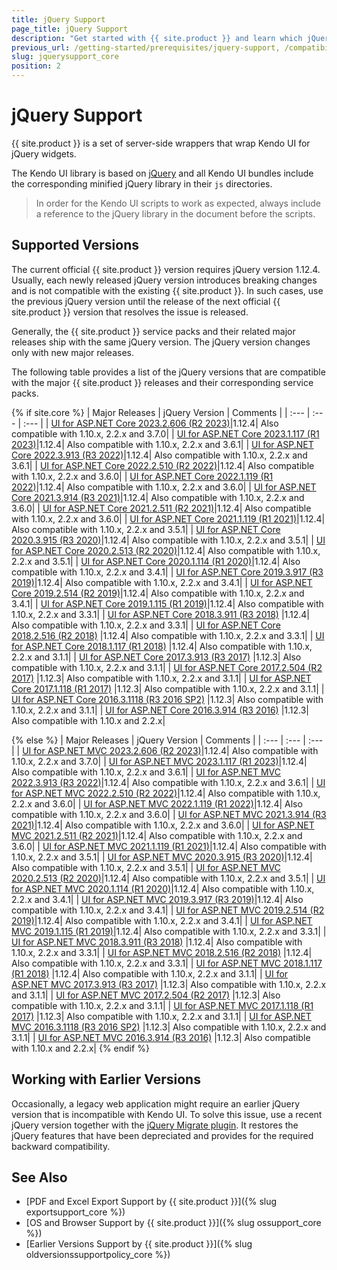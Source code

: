 ```yaml
---
title: jQuery Support
page_title: jQuery Support
description: "Get started with {{ site.product }} and learn which jQuery versions are supported by the component library."
previous_url: /getting-started/prerequisites/jquery-support, /compatibility/jquery-support, /installation-mvc/system-requirements/jquery-support
slug: jquerysupport_core
position: 2
---
```


# jQuery Support

{{ site.product }} is a set of server-side wrappers that wrap Kendo UI for jQuery widgets.

The Kendo UI library is based on [jQuery](http://jquery.com/) and all Kendo UI bundles include the corresponding minified jQuery library in their `js` directories.

> In order for the Kendo UI scripts to work as expected, always include a reference to the jQuery library in the document before the scripts.

## Supported Versions

The current official {{ site.product }} version requires jQuery version 1.12.4. Usually, each newly released jQuery version introduces breaking changes and is not compatible with the existing {{ site.product }}. In such cases, use the previous jQuery version until the release of the next official {{ site.product }} version that resolves the issue is released.

Generally, the {{ site.product }} service packs and their related major releases ship with the same jQuery version. The jQuery version changes only with new major releases.

The following table provides a list of the jQuery versions that are compatible with the major {{ site.product }} releases and their corresponding service packs.

{% if site.core %}
| Major Releases												                                         | jQuery Version    | Comments  |
| :---															                                             | :---			         | :---	     |
| [UI for ASP.NET Core 2023.2.606 (R2 2023)](https://www.telerik.com/support/whats-new/aspnet-core-ui/release-history/ui-for-asp-net-core-r2-2023-(version-2023-2-606))|1.12.4| Also compatible with 1.10.x, 2.2.x and 3.7.0|
| [UI for ASP.NET Core 2023.1.117 (R1 2023)](https://www.telerik.com/support/whats-new/aspnet-core-ui/release-history/ui-for-asp-net-core-r1-2023-(version-2023-1-117))|1.12.4| Also compatible with 1.10.x, 2.2.x and 3.6.1|
| [UI for ASP.NET Core 2022.3.913 (R3 2022)](https://www.telerik.com/support/whats-new/aspnet-core-ui/release-history/ui-for-asp-net-core-r3-2022-(version-2022-3-913))|1.12.4| Also compatible with 1.10.x, 2.2.x and 3.6.1|
| [UI for ASP.NET Core 2022.2.510 (R2 2022)](https://www.telerik.com/support/whats-new/aspnet-core-ui/release-history/ui-for-asp-net-core-r2-2022-(version-2022-2-510))|1.12.4| Also compatible with 1.10.x, 2.2.x and 3.6.0|
| [UI for ASP.NET Core 2022.1.119 (R1 2022)](https://www.telerik.com/support/whats-new/aspnet-core-ui/release-history/ui-for-asp-net-core-r1-2022(-version-2022-1-119))|1.12.4| Also compatible with 1.10.x, 2.2.x and 3.6.0|
| [UI for ASP.NET Core 2021.3.914 (R3 2021)](https://www.telerik.com/support/whats-new/aspnet-core-ui/release-history/ui-for-asp-net-core-r3-2021)|1.12.4| Also compatible with 1.10.x, 2.2.x and 3.6.0|
| [UI for ASP.NET Core 2021.2.511 (R2 2021)](https://www.telerik.com/support/whats-new/aspnet-core-ui/release-history/ui-for-asp-net-core-r2-2021)|1.12.4| Also compatible with 1.10.x, 2.2.x and 3.6.0|
| [UI for ASP.NET Core 2021.1.119 (R1 2021)](https://www.telerik.com/support/whats-new/aspnet-core-ui/release-history/ui-for-asp-net-core-r1-2021)|1.12.4| Also compatible with 1.10.x, 2.2.x and 3.5.1|
| [UI for ASP.NET Core 2020.3.915 (R3 2020)](https://www.telerik.com/support/whats-new/aspnet-core-ui/release-history/ui-for-asp-net-core-r3-2020)|1.12.4| Also compatible with 1.10.x, 2.2.x and 3.5.1|
| [UI for ASP.NET Core 2020.2.513 (R2 2020)](https://www.telerik.com/support/whats-new/aspnet-core-ui/release-history/ui-for-asp-net-core-r2-2020)|1.12.4| Also compatible with 1.10.x, 2.2.x and 3.5.1|
| [UI for ASP.NET Core 2020.1.114 (R1 2020)](https://www.telerik.com/support/whats-new/aspnet-core-ui/release-history/ui-for-asp-net-core-r1-2020)|1.12.4| Also compatible with 1.10.x, 2.2.x and 3.4.1|
| [UI for ASP.NET Core 2019.3.917 (R3 2019)](https://www.telerik.com/support/whats-new/aspnet-core-ui/release-history/ui-for-asp-net-core-r3-2019)|1.12.4| Also compatible with 1.10.x, 2.2.x and 3.4.1|
| [UI for ASP.NET Core 2019.2.514 (R2 2019)](https://www.telerik.com/support/whats-new/aspnet-core-ui/release-history/ui-for-asp-net-core-r2-2019)|1.12.4| Also compatible with 1.10.x, 2.2.x and 3.4.1|
| [UI for ASP.NET Core 2019.1.115 (R1 2019)](https://www.telerik.com/support/whats-new/aspnet-core-ui/release-history/progress-telerik-ui-for-asp-net-core-2019-1-115-changelog--uiaspcore-2019-1-115-058b0897-ab2d-46ba-b26d-4a4cbb33210c)|1.12.4| Also compatible with 1.10.x, 2.2.x and 3.3.1|
| [UI for ASP.NET Core 2018.3.911 (R3 2018)](https://www.telerik.com/support/whats-new/aspnet-core-ui/release-history/ui-for-asp-net-core-r3-2018)	|1.12.4| Also compatible with 1.10.x, 2.2.x and 3.3.1|
| [UI for ASP.NET Core 2018.2.516 (R2 2018)](https://www.telerik.com/support/whats-new/aspnet-core-ui/release-history/ui-for-asp-net-core-r2-2018-uiaspcore-2018-2-516)	|1.12.4| Also compatible with 1.10.x, 2.2.x and 3.3.1|
| [UI for ASP.NET Core 2018.1.117 (R1 2018)](https://www.telerik.com/support/whats-new/aspnet-core-ui/release-history/ui-for-asp-net-core-r1-2018)	|1.12.4| Also compatible with 1.10.x, 2.2.x and 3.1.1|
| [UI for ASP.NET Core 2017.3.913 (R3 2017)](https://www.telerik.com/support/whats-new/aspnet-core-ui/release-history/ui-for-asp-net-core-r3-2017)	|1.12.3| Also compatible with 1.10.x, 2.2.x and 3.1.1|
| [UI for ASP.NET Core 2017.2.504 (R2 2017)](https://www.telerik.com/support/whats-new/aspnet-core-ui/release-history/ui-for-asp-net-core-r2-2017)	|1.12.3| Also compatible with 1.10.x, 2.2.x and 3.1.1|
| [UI for ASP.NET Core 2017.1.118 (R1 2017)](https://www.telerik.com/support/whats-new/aspnet-core-ui/release-history/ui-for-asp-net-core-r1-2017)	|1.12.3| Also compatible with 1.10.x, 2.2.x and 3.1.1|
| [UI for ASP.NET Core 2016.3.1118 (R3 2016 SP2)](https://www.telerik.com/support/whats-new/aspnet-core-ui/release-history/ui-for-asp-net-core-r3-2016-sp2)	|1.12.3| Also compatible with 1.10.x, 2.2.x and 3.1.1|
| [UI for ASP.NET Core 2016.3.914 (R3 2016)](https://www.telerik.com/support/whats-new/aspnet-core-ui/release-history/ui-for-asp-net-core-r3-2016)	|1.12.3| Also compatible with 1.10.x and 2.2.x|

{% else %}
| Major Releases												                                         | jQuery Version    | Comments  |
| :---															                                             | :---			         | :---	     |
| [UI for ASP.NET MVC 2023.2.606 (R2 2023)](https://www.telerik.com/support/whats-new/aspnet-mvc/release-history/ui-for-asp-net-mvc-r2-2023-(version-2023-2-606))|1.12.4| Also compatible with 1.10.x, 2.2.x and 3.7.0|
| [UI for ASP.NET MVC 2023.1.117 (R1 2023)](https://www.telerik.com/support/whats-new/aspnet-mvc/release-history/ui-for-asp-net-mvc-r1-2023-(version-2023-1-117))|1.12.4| Also compatible with 1.10.x, 2.2.x and 3.6.1|
| [UI for ASP.NET MVC 2022.3.913 (R3 2022)](https://www.telerik.com/support/whats-new/aspnet-mvc/release-history/ui-for-asp-net-mvc-r3-2022-(version-2022-3-913))|1.12.4| Also compatible with 1.10.x, 2.2.x and 3.6.1|
| [UI for ASP.NET MVC 2022.2.510 (R2 2022)](https://www.telerik.com/support/whats-new/aspnet-mvc/release-history/ui-for-asp-net-mvc-r2-2022-(version-2022-2-510))|1.12.4| Also compatible with 1.10.x, 2.2.x and 3.6.0|
| [UI for ASP.NET MVC 2022.1.119 (R1 2022)](https://www.telerik.com/support/whats-new/aspnet-mvc/release-history/ui-for-asp-net-mvc-r1-2022-(version-2022-1-119))|1.12.4| Also compatible with 1.10.x, 2.2.x and 3.6.0|
| [UI for ASP.NET MVC 2021.3.914 (R3 2021)](https://www.telerik.com/support/whats-new/aspnet-mvc/release-history/ui-for-asp-net-mvc-r3-2021)|1.12.4| Also compatible with 1.10.x, 2.2.x and 3.6.0|
| [UI for ASP.NET MVC 2021.2.511 (R2 2021)](https://www.telerik.com/support/whats-new/aspnet-mvc/release-history/ui-for-asp-net-mvc-r2-2021)|1.12.4| Also compatible with 1.10.x, 2.2.x and 3.6.0|
| [UI for ASP.NET MVC 2021.1.119 (R1 2021)](https://www.telerik.com/support/whats-new/aspnet-mvc/release-history/ui-for-asp-net-mvc-r1-2021)|1.12.4| Also compatible with 1.10.x, 2.2.x and 3.5.1|
| [UI for ASP.NET MVC 2020.3.915 (R3 2020)](https://www.telerik.com/support/whats-new/aspnet-mvc/release-history/ui-for-asp-net-mvc-r3-2020)|1.12.4| Also compatible with 1.10.x, 2.2.x and 3.5.1|
| [UI for ASP.NET MVC 2020.2.513 (R2 2020)](https://www.telerik.com/support/whats-new/aspnet-mvc/release-history/ui-for-asp-net-mvc-r2-2020)|1.12.4| Also compatible with 1.10.x, 2.2.x and 3.5.1|
| [UI for ASP.NET MVC 2020.1.114 (R1 2020)](https://www.telerik.com/support/whats-new/aspnet-mvc/release-history/ui-for-asp-net-mvc-r1-2020)|1.12.4| Also compatible with 1.10.x, 2.2.x and 3.4.1|
| [UI for ASP.NET MVC 2019.3.917 (R3 2019)](https://www.telerik.com/support/whats-new/aspnet-mvc/release-history/ui-for-asp-net-mvc-r3-2019)|1.12.4| Also compatible with 1.10.x, 2.2.x and 3.4.1|
| [UI for ASP.NET MVC 2019.2.514 (R2 2019)](https://www.telerik.com/support/whats-new/aspnet-mvc/release-history/ui-for-asp-net-mvc-r2-2019)|1.12.4| Also compatible with 1.10.x, 2.2.x and 3.4.1|
| [UI for ASP.NET MVC 2019.1.115 (R1 2019)](https://www.telerik.com/support/whats-new/aspnet-mvc/release-history/progress-telerik-ui-for-asp-net-mvc-2019-1-115-changelog--kendouimvc-2019-1-115-7eeb9109-6558-40a3-9b9b-d6310f985cda)|1.12.4| Also compatible with 1.10.x, 2.2.x and 3.3.1|
| [UI for ASP.NET MVC 2018.3.911 (R3 2018)](https://www.telerik.com/support/whats-new/aspnet-mvc/release-history/ui-for-asp-net-mvc-r3-2018)	|1.12.4| Also compatible with 1.10.x, 2.2.x and 3.3.1|
| [UI for ASP.NET MVC 2018.2.516 (R2 2018)](https://www.telerik.com/support/whats-new/aspnet-mvc/release-history/ui-for-asp-net-mvc-r2-2018-kendouimvc-2018-2-516-a32e87f1-0759-4d41-b2a1-09f2494adcab)	|1.12.4| Also compatible with 1.10.x, 2.2.x and 3.3.1|
| [UI for ASP.NET MVC 2018.1.117 (R1 2018)](https://www.telerik.com/support/whats-new/aspnet-mvc/release-history/ui-for-asp-net-mvc-r1-2018)	|1.12.4| Also compatible with 1.10.x, 2.2.x and 3.1.1|
| [UI for ASP.NET MVC 2017.3.913 (R3 2017)](https://www.telerik.com/support/whats-new/aspnet-mvc/release-history/ui-for-asp-net-mvc-r3-2017)	|1.12.3| Also compatible with 1.10.x, 2.2.x and 3.1.1|
| [UI for ASP.NET MVC 2017.2.504 (R2 2017)](https://www.telerik.com/support/whats-new/aspnet-mvc/release-history/ui-for-asp-net-mvc-r2-2017)	|1.12.3| Also compatible with 1.10.x, 2.2.x and 3.1.1|
| [UI for ASP.NET MVC 2017.1.118 (R1 2017)](https://www.telerik.com/support/whats-new/aspnet-mvc/release-history/ui-for-asp-net-mvc-r1-2017)	|1.12.3| Also compatible with 1.10.x, 2.2.x and 3.1.1|
| [UI for ASP.NET MVC 2016.3.1118 (R3 2016 SP2)](https://www.telerik.com/support/whats-new/aspnet-mvc/release-history/ui-for-asp-net-mvc-r3-2016-sp2)	|1.12.3| Also compatible with 1.10.x, 2.2.x and 3.1.1|
| [UI for ASP.NET MVC 2016.3.914 (R3 2016)](https://www.telerik.com/support/whats-new/aspnet-mvc/release-history/ui-for-asp-net-mvc-r3-2016)	|1.12.3| Also compatible with 1.10.x and 2.2.x|
{% endif %}
## Working with Earlier Versions

Occasionally, a legacy web application might require an earlier jQuery version that is incompatible with Kendo UI. To solve this issue, use a recent jQuery version together with the [jQuery Migrate plugin](https://github.com/jquery/jquery-migrate/). It restores the jQuery features that have been depreciated and provides for the required backward compatibility.

## See Also

* [PDF and Excel Export Support by {{ site.product }}]({% slug exportsupport_core %})
* [OS and Browser Support by {{ site.product }}]({% slug ossupport_core %})
* [Earlier Versions Support by {{ site.product }}]({% slug oldversionssupportpolicy_core %})
